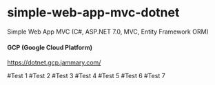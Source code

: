 # simple-web-app-mvc-dotnet
Simple Web App MVC (C#, ASP.NET 7.0, MVC, Entity Framework ORM)

#### GCP (Google Cloud Platform)
https://dotnet.gcp.jammary.com/

#Test 1
#Test 2
#Test 3
#Test 4
#Test 5
#Test 6
#Test 7
